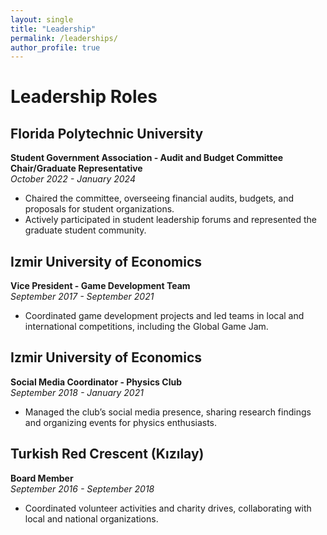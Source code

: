 ```yaml
---
layout: single
title: "Leadership"
permalink: /leaderships/
author_profile: true
---
```


# Leadership Roles

## Florida Polytechnic University  
**Student Government Association - Audit and Budget Committee Chair/Graduate Representative**  
*October 2022 - January 2024*

- Chaired the committee, overseeing financial audits, budgets, and proposals for student organizations.
- Actively participated in student leadership forums and represented the graduate student community.

## Izmir University of Economics  
**Vice President - Game Development Team**  
*September 2017 - September 2021*

- Coordinated game development projects and led teams in local and international competitions, including the Global Game Jam.

## Izmir University of Economics  
**Social Media Coordinator - Physics Club**  
*September 2018 - January 2021*

- Managed the club’s social media presence, sharing research findings and organizing events for physics enthusiasts.

## Turkish Red Crescent (Kızılay)  
**Board Member**  
*September 2016 - September 2018*

- Coordinated volunteer activities and charity drives, collaborating with local and national organizations.
